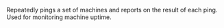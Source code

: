 Repeatedly pings a set of machines and reports on the result of each ping. Used for monitoring machine uptime.